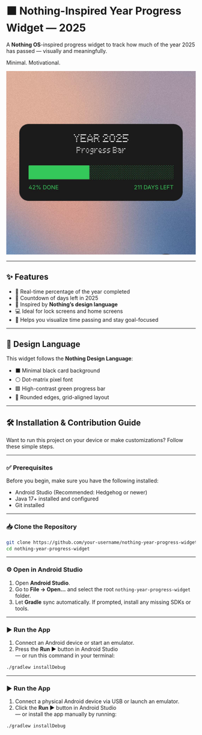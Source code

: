 # ⬛ Nothing-Inspired Year Progress Widget — 2025

A **Nothing OS**-inspired progress widget to track how much of the year 2025 has passed — visually and meaningfully.

Minimal. Motivational.

![Year 2025 Progress Bar](./ss.jpg)

---

## ✨ Features

- 🧮 Real-time percentage of the year completed
- 📆 Countdown of days left in 2025
- 🔲 Inspired by **Nothing’s design language**
- 💻 Ideal for lock screens and home screens
- 🧠 Helps you visualize time passing and stay goal-focused

---

## 🎨 Design Language

This widget follows the **Nothing Design Language**:

- ⬛ Minimal black card background  
- ⚪ Dot-matrix pixel font  
- 🟩 High-contrast green progress bar  
- 🧊 Rounded edges, grid-aligned layout

---

## 🛠️ Installation & Contribution Guide

Want to run this project on your device or make customizations? Follow these simple steps.

---

### ✅ Prerequisites

Before you begin, make sure you have the following installed:

- Android Studio (Recommended: Hedgehog or newer)
- Java 17+ installed and configured
- Git installed

---

### 📥 Clone the Repository

```bash
git clone https://github.com/your-username/nothing-year-progress-widget.git
cd nothing-year-progress-widget
```

---

### ⚙️ Open in Android Studio

1. Open **Android Studio**.
2. Go to **File → Open...** and select the root `nothing-year-progress-widget` folder.
3. Let **Gradle** sync automatically. If prompted, install any missing SDKs or tools.

---

### ▶️ Run the App

1. Connect an Android device or start an emulator.
2. Press the **Run ▶️** button in Android Studio  
   — or run this command in your terminal:

```bash
./gradlew installDebug
```

---

### ▶️ Run the App

1. Connect a physical Android device via USB or launch an emulator.
2. Click the **Run ▶️** button in Android Studio  
   — or install the app manually by running:

```bash
./gradlew installDebug
```
